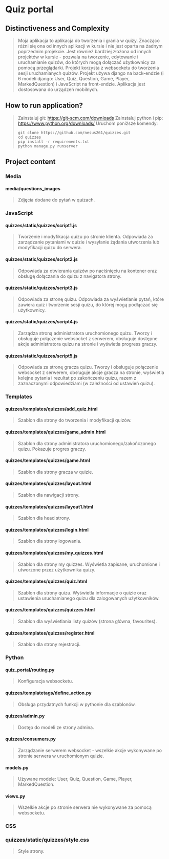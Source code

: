 # Quiz portal

## Distinctiveness and Complexity

> Moja aplikacja to aplikacja do tworzenia i grania w quizy. Znacząco różni się ona od innych aplikacji w kursie i nie jest oparta na żadnym poprzednim projekcie. Jest również bardziej złożona od innych projektów w kursie - pozwala na tworzenie, edytowanie i uruchamianie quizów, do których mogą dołączać użytkownicy za pomocą przeglądarki. Projekt korzysta z websocketu do tworzenia sesji uruchamianych quizów.
> Projekt używa django na back-endzie (i 6 modeli django: User, Quiz, Question, Game, Player, MarkedQuestion) i JavaScript na front-endzie.
> Aplikacja jest dostosowana do urządzeń mobilnych.

## How to run application?

> Zainstaluj git: https://git-scm.com/downloads
> Zainstaluj python i pip: https://www.python.org/downloads/
> Uruchom poniższe komendy:
>
> ```
> git clone https://github.com/nesus261/quizzes.git
> cd quizzes
> pip install -r requirements.txt
> python manage.py runserver
> ```

## Project content

### Media

#### **media/questions_images**

> Zdjęcia dodane do pytań w quizach.

### JavaScript

#### **quizzes/static/quizzes/script1.js**

> Tworzenie i modyfikacja quizu po stronie klienta. Odpowiada za zarządzanie pytaniami w quizie i wysyłanie żądania utworzenia lub modyfikacji quizu do serwera.

#### **quizzes/static/quizzes/script2.js**

> Odpowiada za otwierania quizów po naciśnięciu na kontener oraz obsługę dołączania do quizu z navigatora strony.

#### **quizzes/static/quizzes/script3.js**

> Odpowiada za stronę quizu. Odpowiada za wyświetlanie pytań, które zawiera quiz i tworzenie sesji quizu, do której mogą podłączać się użytkownicy.

#### **quizzes/static/quizzes/script4.js**

> Zarządza stroną administratora uruchomionego quizu. Tworzy i obsługuje połączenie websocket z serwerem, obsługuje dostępne akcje administratora quizu na stronie i wyświetla progress graczy.

#### **quizzes/static/quizzes/script5.js**

> Odpowiada za stronę gracza quizu. Tworzy i obsługuje połączenie websocket z serwerem, obsługuje akcje gracza na stronie, wyświetla kolejne pytania i rezultat po zakończeniu quizu, razem z zaznaczonymi odpowiedziami (w zależności od ustawień quizu).

### Templates

#### **quizzes/templates/quizzes/add_quiz.html**

> Szablon dla strony do tworzenia i modyfikacji quizów.

#### **quizzes/templates/quizzes/game_admin.html**

> Szablon dla strony administratora uruchomionego/zakończonego quizu. Pokazuje progres graczy.

#### **quizzes/templates/quizzes/game.html**

> Szablon dla strony gracza w quizie.

#### **quizzes/templates/quizzes/layout.html**

> Szablon dla nawigacji strony.

#### **quizzes/templates/quizzes/layout1.html**

> Szablon dla head strony.

#### **quizzes/templates/quizzes/login.html**

> Szablon dla strony logowania.

#### **quizzes/templates/quizzes/my_quizzes.html**

> Szablon dla strony my quizzes. Wyświetla zapisane, uruchomione i utworzone przez użytkownika quizy.

#### **quizzes/templates/quizzes/quiz.html**

> Szablon dla strony quizu. Wyświetla informacje o quizie oraz ustawienia uruchamianego quizu dla zalogowanych użytkowników.

#### **quizzes/templates/quizzes/quizzes.html**

> Szablon dla wyświetlania listy quizów (strona główna, favourites).

#### **quizzes/templates/quizzes/register.html**

> Szablon dla strony rejestracji.

### Python

#### **quiz_portal/routing.py**

> Konfiguracja websocketu.

#### **quizzes/templatetags/define_action.py**

> Obsługa przydatnych funkcji w pythonie dla szablonów.

#### **quizzes/admin.py**

> Dostęp do modeli ze strony admina.

#### **quizzes/consumers.py**

> Zarządzanie serwerem websocket - wszelkie akcje wykonywane po stronie serwera w uruchomionym quizie.

#### **models.py**

> Używane modele: User, Quiz, Question, Game, Player, MarkedQuestion.

#### **views.py**

> Wszelkie akcje po stronie serwera nie wykonywane za pomocą websocketu.

### CSS

### **quizzes/static/quizzes/style.css**

> Style strony.
